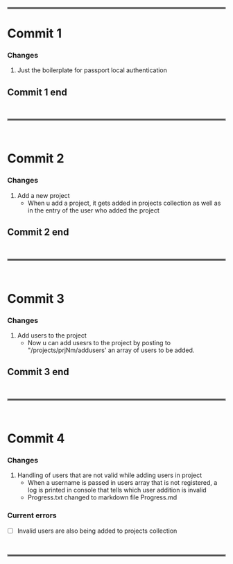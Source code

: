 <hr style="border:2px solid gray"></hr>

# **Commit 1** 

### Changes
1. Just the boilerplate for passport local authentication
## Commit 1 end 

<br/>
<hr style="border:2px solid gray"></hr>
<br/>

# **Commit 2**
### Changes
1. Add a new project 
    - When u add a project, it gets added in  projects collection
  as well as in the entry  of the user who added the project
## Commit 2 end 

<br/>
<hr style="border:2px solid gray"></hr>
<br/>


# **Commit 3**
### Changes
1. Add users to the project
    - Now  u  can  add  usesrs  to  the  project  by  posting  to
  "/projects/prjNm/addusers' an array of users to be added.
## Commit 3 end 

<br/>
<hr style="border:2px solid gray"></hr>
<br/>


# **Commit 4**
### Changes
1. Handling  of users  that are not valid  while adding users in 
  project
    - When a  username  is passed  in users  array  that  is  not 
      registered, a log is printed in console  that  tells  which 
      user addition is invalid
    - Progress.txt changed to markdown file Progress.md

### Current errors
   - [ ] Invalid users are also being  added to projects  collection

<br/>
<hr style="border:2px solid gray"></hr>
<br/>